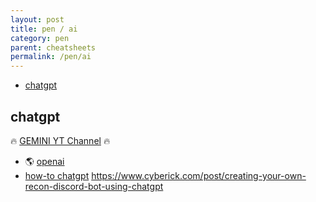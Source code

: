 ```yaml
---
layout: post
title: pen / ai
category: pen
parent: cheatsheets
permalink: /pen/ai
---
```


<!-- vscode-markdown-toc -->
* [chatgpt](#chatgpt)

<!-- vscode-markdown-toc-config
	numbering=false
	autoSave=true
	/vscode-markdown-toc-config -->
<!-- /vscode-markdown-toc -->


## <a name='chatgpt'></a>chatgpt
🔥 [GEMINI YT Channel](https://www.youtube.com/playlist?list=PL0UJtYdHHM44OsQDNf2L-AkWKD48vaxTR) 🔥

* 🌎 [openai](https://chat.openai.com/chat)
* [how-to chatgpt](https://anugrahsr.in/chatgpt-for-hacking/)
https://www.cyberick.com/post/creating-your-own-recon-discord-bot-using-chatgpt